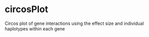 # circosPlot
Circos plot of gene interactions using the effect size and individual haplotypes within each gene 
